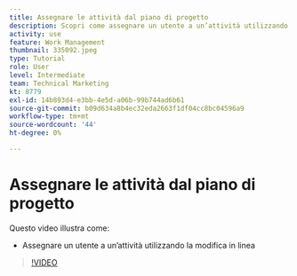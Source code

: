 ```yaml
---
title: Assegnare le attività dal piano di progetto
description: Scopri come assegnare un utente a un’attività utilizzando la modifica in linea in un [!DNL  Workfront] progetto.
activity: use
feature: Work Management
thumbnail: 335092.jpeg
type: Tutorial
role: User
level: Intermediate
team: Technical Marketing
kt: 8779
exl-id: 14b893d4-e3bb-4e5d-a06b-99b744ad6b61
source-git-commit: b09d634a8b4ec32eda2663f1df04cc8bc04596a9
workflow-type: tm+mt
source-wordcount: '44'
ht-degree: 0%

---
```


# Assegnare le attività dal piano di progetto

Questo video illustra come:

* Assegnare un utente a un’attività utilizzando la modifica in linea

>[!VIDEO](https://video.tv.adobe.com/v/335092/?quality=12)

<!---
learn more urls:
Notifications: Information about work assigned to me
Assign tasks
Personal time overview
Make smart assignments
Modify multiple user assignments in a task list
--->
